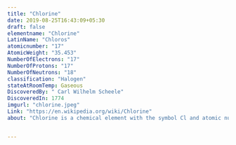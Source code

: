 ```yaml
---
title: "Chlorine"
date: 2019-08-25T16:43:09+05:30
draft: false
elementname: "Chlorine"
LatinName: "Chloros"
atomicnumber: "17"
AtomicWeight: "35.453"
NumberOfElectrons: "17"
NumberOfProtons: "17"
NumberOfNeutrons: "18" 
classification: "Halogen"
stateAtRoomTemp: Gaseous
DiscoveredBy: " Carl Wilhelm Scheele" 
DiscoveredIn: 1774
imgurl: "chlorine.jpeg"
Link: "https://en.wikipedia.org/wiki/Chlorine"
about: "Chlorine is a chemical element with the symbol Cl and atomic number 17. The second-lightest of the halogens, it appears between fluorine and bromine in the periodic table and its properties are mostly intermediate between them. Chlorine is a yellow-green gas at room temperature. It is an extremely reactive element and a strong oxidising agent: among the elements, it has the highest electron affinity and the third-highest electronegativity on the Pauling scale, behind only oxygen and fluorine."


---
```


